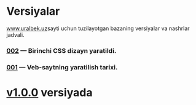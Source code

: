 # Versiyalar
<a href="https://uralbek.netlify.app/">www.uralbek.uz</a>sayti uchun tuzilayotgan bazaning versiyalar va nashrlar jadvali.


<h3><a href="https://0-0-2.netlify.app/">002</a> — Birinchi CSS dizayn yaratildi.</h3>

<h3><a href="https://0-0-1.netlify.app/">001</a> — Veb-saytning yaratilish tarixi.</h3>

# <a href="https://v1-0-0.netlify.app/">v1.0.0</a> versiyada










